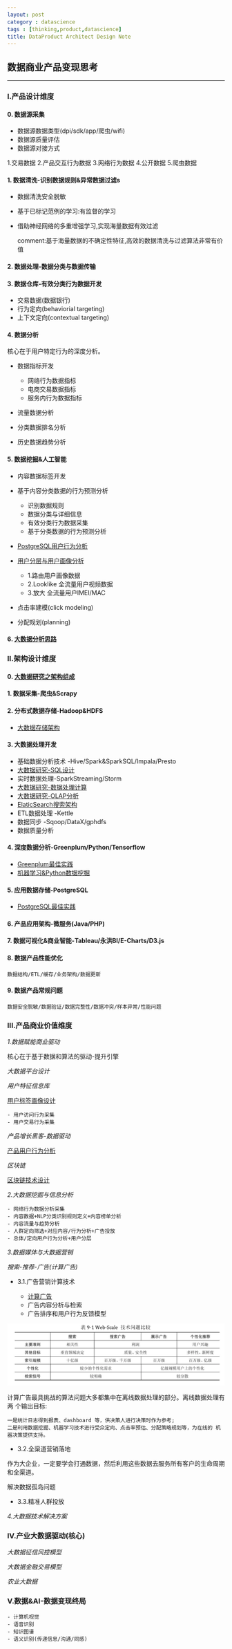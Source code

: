 ```yaml
---
layout: post
category : datascience
tags : [thinking,product,datascience]
title: DataProduct Architect Design Note
---
```


## 数据商业产品变现思考
-----------------------------------------------------------

### I.产品设计维度

#### 0. 数据源采集

- 数据源数据类型(dpi/sdk/app/爬虫/wifi)
- 数据源质量评估
- 数据源对接方式

1.交易数据
2.产品交互行为数据
3.网络行为数据
4.公开数据
5.爬虫数据

#### 1. 数据清洗-识别数据规则&异常数据过滤s

- 数据清洗安全脱敏
- 基于已标记范例的学习:有监督的学习
- 借助神经网络的多重增强学习,实现海量数据有效过滤

	comment:基于海量数据的不确定性特征,高效的数据清洗与过滤算法非常有价值

#### 2. 数据处理-数据分类与数据传输

#### 3. 数据仓库-有效分类行为数据开发

- 交易数据(数据银行)
- 行为定向(behaviorial targeting)
- 上下文定向(contextual targeting)

#### 4. 数据分析

核心在于用户特定行为的深度分析。

- 数据指标开发

	* 网络行为数据指标
	* 电商交易数据指标
	* 服务内行为数据指标

- 流量数据分析
- 分类数据排名分析
- 历史数据趋势分析

#### 5. 数据挖掘&人工智能

- 内容数据标签开发
- 基于内容分类数据的行为预测分析

	* 识别数据规则
	* 数据分类与详细信息
	* 有效分类行为数据采集
	* 基于分类数据的行为预测分析

- [PostgreSQL用户行为分析](2017-05-30-postgresql-best-practice-note.md)
- [用户分层与用户画像分析](2018-06-06-user-behavior-profile-note.md)

	* 1.路由用户画像数据
	* 2.Looklike 全流量用户视频数据
	* 3.放大 全流量用户IMEI/MAC

- 点击率建模(click modeling)
- 分配规划(planning)


#### 6. [大数据分析思路](2015-11-08-bigdata-analysis-thinking.md)

### II.架构设计维度

#### 0. [大数据研究之架构组成](2017-07-27-bigdata-research-architect-build.md)

#### 1. 数据采集-爬虫&Scrapy

#### 2. 分布式数据存储-Hadoop&HDFS

- [大数据存储架构](2017-01-22-bigdata-database-architect-research-note.md)

#### 3. 大数据处理开发

- 基础数据分析技术 -Hive/Spark&SparkSQL/Impala/Presto
- [大数据研究-SQL设计](2017-07-28-bigdata-research-sql-design.md)
- 实时数据处理-SparkStreaming/Storm
- [大数据研究-数据处理计算](2017-07-28-bigdata-research-bigdata-development.md)
- [大数据研究-OLAP分析](2017-02-01-bigdata-research-olap-anlysis.md)
- [ElaticSearch搜索架构](2017-01-06-elasticsearch-search-engine-architect-note.md)
- ETL数据处理 -Kettle
- 数据同步 -Sqoop/DataX/gphdfs
- 数据质量分析

#### 4. 深度数据分析-Greenplum/Python/Tensorflow

- [Greenplum最佳实践](2017-05-28-greenplum-best-practice-note.md)
- [机器学习&Python数据挖掘](2017-10-16-ml-python-data-analysis-note.md)

#### 5. 应用数据存储-PostgreSQL

- [PostgreSQL最佳实践](2017-05-30-postgresql-best-practice-note.md)

#### 6. 产品应用架构-微服务(Java/PHP)

#### 7. 数据可视化&商业智能-Tableau/永洪BI/E-Charts/D3.js

#### 8. 数据产品性能优化

	数据结构/ETL/缓存/业务架构/数据更新

#### 9. 数据产品常规问题

	数据安全脱敏/数据验证/数据完整性/数据冲突/样本异常/性能问题


### III.产品商业价值维度

_1.数据赋能商业驱动_

核心在于基于数据和算法的驱动-提升引擎

_大数据平台设计_

_用户特征信息库_

[用户标签画像设计](2018-06-06-user-behavior-profile-note.md)

	- 用户访问行为采集
	- 用户交易行为采集

_产品增长黑客-数据驱动_

[产品用户行为分析](2017-09-30-user-behavior-analysis-note.md)

_区块链_

[区块链技术设计](2018-03-06-block-chain-design-note.md)

_2.大数据挖掘与信息分析_

	- 网络行为数据分析采集
	- 内容数据+NLP分类识别规则定义+内容榜单分析
	- 内容流量与趋势分析
	- 人群定向筛选+对应内容/行为分析+广告投放
	- 总体/定向用户行为分析+用户分层

_3.数据媒体与大数据营销_

_搜索-推荐-广告(计算广告)_

* 3.1.广告营销计算技术

	- [计算广告](2017-07-01-compute-adverting-bigdata-note.md)
	- 广告内容分析与检索
	- 广告排序和用户行为反馈模型

![web_adver](_includes/web_adver_map.png)

计算广告最具挑战的算法问题大多都集中在离线数据处理的部分。离线数据处理有两 个输出目标:

	一是统计日志得到报表、dashboard 等，供决策人进行决策时作为参考;
	二是利用数据挖掘、机器学习技术进行受众定向、点击率预估、分配策略规划等，为在线的 机器决策提供支持。

* 3.2.全渠道营销落地

作为大企业，一定要学会打通数据，然后利用这些数据去服务所有客户的生命周期和全渠道。

解决数据孤岛问题

* 3.3.精准人群投放


_4.大数据技术解决方案_



### IV.产业大数据驱动(核心)

_大数据征信风控模型_
	
_大数据金融交易模型_

_农业大数据_


### V.数据&AI-数据变现终局

	- 计算机视觉
	- 语音识别
	- 知识图谱
	- 语义识别(传递信息/沟通/同感)

